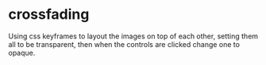 # crossfading
Using css keyframes to layout the images on top of each other, setting them all to be transparent, then when the controls are clicked change one to opaque.
